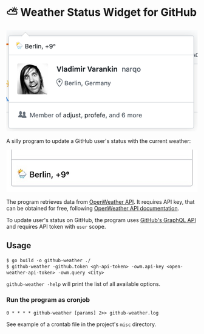 # :partly_sunny: Weather Status Widget for GitHub

![github-weather1](docs/github-weather.png)

A silly program to update a GitHub user's status with the current weather:

![github-weather2](docs/github-weather.jpg)

The program retrieves data from [OpenWeather API](https://openweathermap.org). It requires API key,
that can be obtained for free, following [OpenWeather API documentation][1].

To update user's status on GitHub, the program uses [GitHub's GraphQL API](https://developer.github.com/v4/) and requires API
token with `user` scope.

## Usage

```
$ go build -o github-weather ./
$ github-weather -github.token <gh-api-token> -owm.api-key <open-weather-api-token> -owm.query <City>
```

`github-weather -help` will print the list of all available options.

### Run the program as cronjob

```
0 * * * * github-weather [params] 2>> github-weather.log
```

See example of a crontab file in the project's `misc` directory.

[1]: https://openweathermap.org/api
